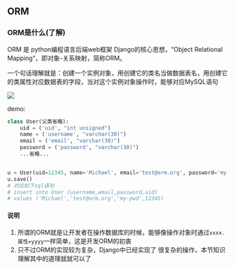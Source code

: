 ## ORM

### ORM是什么(了解)

ORM 是 python编程语言后端web框架 Django的核心思想，“Object Relational Mapping”，即对象-关系映射，简称ORM。

一个句话理解就是：创建一个实例对象，用创建它的类名当做数据表名，用创建它的类属性对应数据表的字段，当对这个实例对象操作时，能够对应MySQL语句

![](/Images/22day/QQ20171108-002937@2x.png)

demo:

```python
class User(父类省略):
    uid = ('uid', "int unsigned")
    name = ('username', "varchar(30)")
    email = ('email', "varchar(30)")
    password = ('password', "varchar(30)")
    ...省略...


u = User(uid=12345, name='Michael', email='test@orm.org', password='my-pwd')
u.save()
# 对应如下sql语句
# insert into User (username,email,password,uid)
# values ('Michael','test@orm.org','my-pwd',12345)

```

#### 说明
1. 所谓的ORM就是让开发者在操作数据库的时候，能够像操作对象时通过`xxxx.属性=yyyy`一样简单，这是开发ORM的初衷
2. 只不过ORM的实现较为复杂，Django中已经实现了 很复杂的操作，本节知识 理解其中的道理就就可以了
